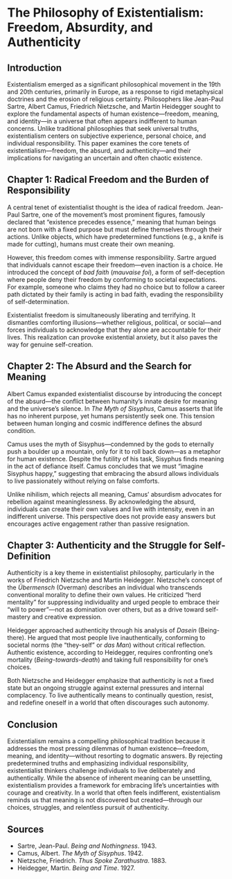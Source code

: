 # **The Philosophy of Existentialism: Freedom, Absurdity, and Authenticity**  

## **Introduction**  
Existentialism emerged as a significant philosophical movement in the 19th and 20th centuries, primarily in Europe, as a response to rigid metaphysical doctrines and the erosion of religious certainty. Philosophers like Jean-Paul Sartre, Albert Camus, Friedrich Nietzsche, and Martin Heidegger sought to explore the fundamental aspects of human existence—freedom, meaning, and identity—in a universe that often appears indifferent to human concerns. Unlike traditional philosophies that seek universal truths, existentialism centers on subjective experience, personal choice, and individual responsibility. This paper examines the core tenets of existentialism—freedom, the absurd, and authenticity—and their implications for navigating an uncertain and often chaotic existence.  

## **Chapter 1: Radical Freedom and the Burden of Responsibility**  
A central tenet of existentialist thought is the idea of radical freedom. Jean-Paul Sartre, one of the movement’s most prominent figures, famously declared that “existence precedes essence,” meaning that human beings are not born with a fixed purpose but must define themselves through their actions. Unlike objects, which have predetermined functions (e.g., a knife is made for cutting), humans must create their own meaning.  

However, this freedom comes with immense responsibility. Sartre argued that individuals cannot escape their freedom—even inaction is a choice. He introduced the concept of *bad faith* (*mauvaise foi*), a form of self-deception where people deny their freedom by conforming to societal expectations. For example, someone who claims they had no choice but to follow a career path dictated by their family is acting in bad faith, evading the responsibility of self-determination.  

Existentialist freedom is simultaneously liberating and terrifying. It dismantles comforting illusions—whether religious, political, or social—and forces individuals to acknowledge that they alone are accountable for their lives. This realization can provoke existential anxiety, but it also paves the way for genuine self-creation.  

## **Chapter 2: The Absurd and the Search for Meaning**  
Albert Camus expanded existentialist discourse by introducing the concept of the absurd—the conflict between humanity’s innate desire for meaning and the universe’s silence. In *The Myth of Sisyphus*, Camus asserts that life has no inherent purpose, yet humans persistently seek one. This tension between human longing and cosmic indifference defines the absurd condition.  

Camus uses the myth of Sisyphus—condemned by the gods to eternally push a boulder up a mountain, only for it to roll back down—as a metaphor for human existence. Despite the futility of his task, Sisyphus finds meaning in the act of defiance itself. Camus concludes that we must “imagine Sisyphus happy,” suggesting that embracing the absurd allows individuals to live passionately without relying on false comforts.  

Unlike nihilism, which rejects all meaning, Camus’ absurdism advocates for rebellion against meaninglessness. By acknowledging the absurd, individuals can create their own values and live with intensity, even in an indifferent universe. This perspective does not provide easy answers but encourages active engagement rather than passive resignation.  

## **Chapter 3: Authenticity and the Struggle for Self-Definition**  
Authenticity is a key theme in existentialist philosophy, particularly in the works of Friedrich Nietzsche and Martin Heidegger. Nietzsche’s concept of the *Übermensch* (Overman) describes an individual who transcends conventional morality to define their own values. He criticized “herd mentality” for suppressing individuality and urged people to embrace their “will to power”—not as domination over others, but as a drive toward self-mastery and creative expression.  

Heidegger approached authenticity through his analysis of *Dasein* (Being-there). He argued that most people live inauthentically, conforming to societal norms (the “they-self” or *das Man*) without critical reflection. Authentic existence, according to Heidegger, requires confronting one’s mortality (*Being-towards-death*) and taking full responsibility for one’s choices.  

Both Nietzsche and Heidegger emphasize that authenticity is not a fixed state but an ongoing struggle against external pressures and internal complacency. To live authentically means to continually question, resist, and redefine oneself in a world that often discourages such autonomy.  

## **Conclusion**  
Existentialism remains a compelling philosophical tradition because it addresses the most pressing dilemmas of human existence—freedom, meaning, and identity—without resorting to dogmatic answers. By rejecting predetermined truths and emphasizing individual responsibility, existentialist thinkers challenge individuals to live deliberately and authentically. While the absence of inherent meaning can be unsettling, existentialism provides a framework for embracing life’s uncertainties with courage and creativity. In a world that often feels indifferent, existentialism reminds us that meaning is not discovered but created—through our choices, struggles, and relentless pursuit of authenticity.  

## **Sources**  
- Sartre, Jean-Paul. *Being and Nothingness*. 1943.  
- Camus, Albert. *The Myth of Sisyphus*. 1942.  
- Nietzsche, Friedrich. *Thus Spoke Zarathustra*. 1883.  
- Heidegger, Martin. *Being and Time*. 1927.